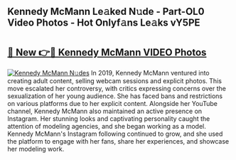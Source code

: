 ## Kennedy McMann Le𝚊ked N𝚞de - Part-OL0 Video Photos - Hot Onlyf𝚊ns Le𝚊ks vY5PE

# <h2><a href="http://ab2199.deff.icu/?id=Kennedy+McMann">🔗 New 👉🔴 Kennedy McMann VIDEO Photos</a></h2>

[![Kennedy McMann N𝚞des](https://i.imgur.com/rIISA9y.gif)](http://ab2199.deff.icu/?id=Kennedy+McMann)
In 2019, Kennedy McMann ventured into creating adult content, selling webcam sessions and explicit photos. This move escalated her controversy, with critics expressing concerns over the sexualization of her young audience. She has faced bans and restrictions on various platforms due to her explicit content. Alongside her YouTube channel, Kennedy McMann also maintained an active presence on Instagram. Her stunning looks and captivating personality caught the attention of modeling agencies, and she began working as a model. Kennedy McMann's Instagram following continued to grow, and she used the platform to engage with her fans, share her experiences, and showcase her modeling work.
